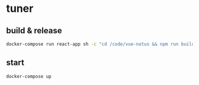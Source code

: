 
# tuner

## build & release


```sh
docker-compose run react-app sh -c "cd /code/vue-notus && npm run build" && git add . && git commit -m "push" && git push
```

## start

```sh
docker-compose up
```
